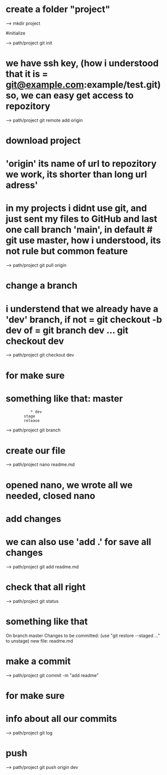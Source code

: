 # create a folder "project" 

--> mkdir project

#initialize 

--> path/project git init

# we have ssh key,  (how i understood that it is = git@example.com:example/test.git)  so, we can easy get access to repozitory

--> path/project git remote add origin <ssh key from GitHub or other>

# download project

# 'origin' its name of url to repozitory we work, its shorter than long url adress'


# in my projects i didnt use git, and just sent my files to GitHub and last one call branch 'main', in default # git use master, how i understood, its not rule but common feature

--> path/project git pull origin <branch name>

# change a branch
# i understend that we already have a 'dev' branch, if not =  git checkout -b dev of = git branch dev ... git checkout dev

--> path/project git checkout dev

# for make sure
# something like that: master
		       * dev
			stage
			release

--> path/project git branch

# create our file

--> path/project nano readme.md

# opened nano, we wrote all we needed, closed nano

# add changes
# we can also use 'add .' for save all changes

--> path/project git add readme.md

# check that all right

--> path/project git status

# something like that
On branch master
Changes to be committed:
  (use "git restore --staged <file>..." to unstage)
        new file:   readme.md

# make a commit

--> path/project git commit -m "add readme"

# for make sure
# info about all our commits

--> path/project git log

# push

--> path/project git push origin dev



